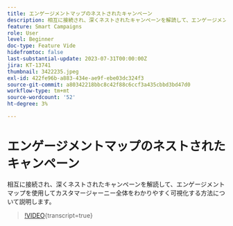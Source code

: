 ```yaml
---
title: エンゲージメントマップのネストされたキャンペーン
description: 相互に接続され、深くネストされたキャンペーンを解読して、エンゲージメントマップを使用してカスタマージャーニー全体をわかりやすく可視化する方法について説明します。
feature: Smart Campaigns
role: User
level: Beginner
doc-type: Feature Vide
hidefromtoc: false
last-substantial-update: 2023-07-31T00:00:00Z
jira: KT-13741
thumbnail: 3422235.jpeg
exl-id: 422fe96b-a883-434e-ae9f-ebe03dc324f3
source-git-commit: a80342218bbc8c42f88c6ccf3a435cbbd3bd47d0
workflow-type: tm+mt
source-wordcount: '52'
ht-degree: 3%

---
```


# エンゲージメントマップのネストされたキャンペーン

相互に接続され、深くネストされたキャンペーンを解読して、エンゲージメントマップを使用してカスタマージャーニー全体をわかりやすく可視化する方法について説明します。

>[!VIDEO](https://video.tv.adobe.com/v/3422235/?learn=on){transcript=true}
